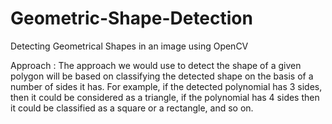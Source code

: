 
# Geometric-Shape-Detection





Detecting Geometrical Shapes in an image using OpenCV





Approach : The approach we would use to detect the shape of a given polygon will be based on classifying the detected shape on the basis of a number of sides it has. For example, if the detected polynomial has 3 sides, then it could be considered as a triangle, if the polynomial has 4 sides then it could be classified as a square or a rectangle, and so on.
